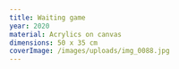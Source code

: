 ```yaml
---
title: Waiting game
year: 2020
material: Acrylics on canvas
dimensions: 50 x 35 cm
coverImage: /images/uploads/img_0088.jpg
---
```

